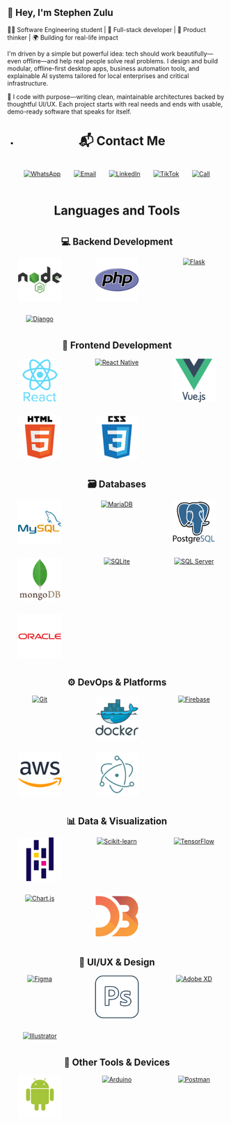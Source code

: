 ## 👋 Hey, I'm Stephen Zulu

🧑‍💻 Software Engineering student | 🔌 Full-stack developer | 🧠 Product thinker | 🌍 Building for real-life impact

I'm driven by a simple but powerful idea: tech should work beautifully—even offline—and help real people solve real problems. I design and build modular, offline-first desktop apps, business automation tools, and explainable AI systems tailored for local enterprises and critical infrastructure.

🚀 I code with purpose—writing clean, maintainable architectures backed by thoughtful UI/UX. Each project starts with real needs and ends with usable, demo-ready software that speaks for itself.

- <h1 align="center">📬 Contact Me</h1>

<div style="display: flex; justify-content: center; align-items: center; flex-wrap: wrap; gap: 30px; padding: 20px;">

  <!-- WhatsApp -->
  <a href="https://wa.me/260979171520" target="_blank">
    <img src="https://img.icons8.com/color/96/000000/whatsapp.png" alt="WhatsApp"/>
  </a>

  <!-- Email -->
  <a href="mailto:stephenzulu2470@gmail.com" target="_blank">
    <img src="https://img.icons8.com/color/96/000000/gmail-new.png" alt="Email"/>
  </a>

  <!-- LinkedIn -->
  <a href="https://www.linkedin.com/in/stephen-zulu-41a4a6321?utm_source=share&utm_campaign=share_via&utm_content=profile&utm_medium=ios_app https://www.linkedin.com/in/stephenzulu2470" target="_blank">
    <img src="https://img.icons8.com/color/96/000000/linkedin.png" alt="LinkedIn"/>
  </a>

  <!-- TikTok -->
  <a href="https://www.tiktok.com/@afrotechofficial" target="_blank">
    <img src="https://img.icons8.com/color/96/000000/tiktok--v1.png" alt="TikTok"/>
  </a>

  <!-- Call -->
  <a href="tel:+260979171520" target="_blank">
    <img src="https://img.icons8.com/color/96/000000/phone.png" alt="Call"/>
  </a>

</div>

<h1 align="center">Languages and Tools</h1>

<!-- 💻 Backend -->
<h2 style="margin-top: 40px; text-align:center;">💻 Backend Development</h2>
<div style="display: grid; grid-template-columns: repeat(auto-fit, minmax(120px, 1fr)); gap: 28px; justify-items: center;">
  <a href="https://nodejs.org"><img src="https://raw.githubusercontent.com/devicons/devicon/master/icons/nodejs/nodejs-original-wordmark.svg" alt="Node.js" width="100"/></a>
  <a href="https://www.php.net"><img src="https://raw.githubusercontent.com/devicons/devicon/master/icons/php/php-original.svg" alt="PHP" width="100"/></a>
  <a href="https://flask.palletsprojects.com/"><img src="https://www.vectorlogo.zone/logos/pocoo_flask/pocoo_flask-icon.svg" alt="Flask" width="100"/></a>
  <a href="https://www.djangoproject.com/"><img src="https://cdn.worldvectorlogo.com/logos/django.svg" alt="Django" width="100"/></a>
</div>

<!-- 🎨 Frontend -->
<h2 style="margin-top: 40px; text-align:center;">🎨 Frontend Development</h2>
<div style="display: grid; grid-template-columns: repeat(auto-fit, minmax(120px, 1fr)); gap: 28px; justify-items: center;">
  <a href="https://reactjs.org/"><img src="https://raw.githubusercontent.com/devicons/devicon/master/icons/react/react-original-wordmark.svg" alt="React" width="100"/></a>
  <a href="https://reactnative.dev/"><img src="https://reactnative.dev/img/header_logo.svg" alt="React Native" width="100"/></a>
  <a href="https://vuejs.org/"><img src="https://raw.githubusercontent.com/devicons/devicon/master/icons/vuejs/vuejs-original-wordmark.svg" alt="Vue.js" width="100"/></a>
  <a href="https://www.w3.org/html/"><img src="https://raw.githubusercontent.com/devicons/devicon/master/icons/html5/html5-original-wordmark.svg" alt="HTML5" width="100"/></a>
  <a href="https://www.w3schools.com/css/"><img src="https://raw.githubusercontent.com/devicons/devicon/master/icons/css3/css3-original-wordmark.svg" alt="CSS3" width="100"/></a>
</div>

<!-- 🗃️ Databases -->
<h2 style="margin-top: 40px; text-align:center;">🗃️ Databases</h2>
<div style="display: grid; grid-template-columns: repeat(auto-fit, minmax(120px, 1fr)); gap: 28px; justify-items: center;">
  <a href="https://www.mysql.com/"><img src="https://raw.githubusercontent.com/devicons/devicon/master/icons/mysql/mysql-original-wordmark.svg" alt="MySQL" width="100"/></a>
  <a href="https://mariadb.org/"><img src="https://www.vectorlogo.zone/logos/mariadb/mariadb-icon.svg" alt="MariaDB" width="100"/></a>
  <a href="https://www.postgresql.org"><img src="https://raw.githubusercontent.com/devicons/devicon/master/icons/postgresql/postgresql-original-wordmark.svg" alt="PostgreSQL" width="100"/></a>
  <a href="https://www.mongodb.com/"><img src="https://raw.githubusercontent.com/devicons/devicon/master/icons/mongodb/mongodb-original-wordmark.svg" alt="MongoDB" width="100"/></a>
  <a href="https://www.sqlite.org/"><img src="https://www.vectorlogo.zone/logos/sqlite/sqlite-icon.svg" alt="SQLite" width="100"/></a>
  <a href="https://www.microsoft.com/en-us/sql-server"><img src="https://www.svgrepo.com/show/303229/microsoft-sql-server-logo.svg" alt="SQL Server" width="100"/></a>
  <a href="https://www.oracle.com/"><img src="https://raw.githubusercontent.com/devicons/devicon/master/icons/oracle/oracle-original.svg" alt="Oracle" width="100"/></a>
</div>

<!-- ⚙️ DevOps & Platforms -->
<h2 style="margin-top: 40px; text-align:center;">⚙️ DevOps & Platforms</h2>
<div style="display: grid; grid-template-columns: repeat(auto-fit, minmax(120px, 1fr)); gap: 28px; justify-items: center;">
  <a href="https://git-scm.com/"><img src="https://www.vectorlogo.zone/logos/git-scm/git-scm-icon.svg" alt="Git" width="100"/></a>
  <a href="https://www.docker.com/"><img src="https://raw.githubusercontent.com/devicons/devicon/master/icons/docker/docker-original-wordmark.svg" alt="Docker" width="100"/></a>
  <a href="https://firebase.google.com/"><img src="https://www.vectorlogo.zone/logos/firebase/firebase-icon.svg" alt="Firebase" width="100"/></a>
  <a href="https://aws.amazon.com"><img src="https://raw.githubusercontent.com/devicons/devicon/master/icons/amazonwebservices/amazonwebservices-original-wordmark.svg" alt="AWS" width="100"/></a>
  <a href="https://www.electronjs.org"><img src="https://raw.githubusercontent.com/devicons/devicon/master/icons/electron/electron-original.svg" alt="Electron" width="100"/></a>
</div>

<!-- 📊 Data & Visualization -->
<h2 style="margin-top: 40px; text-align:center;">📊 Data & Visualization</h2>
<div style="display: grid; grid-template-columns: repeat(auto-fit, minmax(120px, 1fr)); gap: 28px; justify-items: center;">
  <a href="https://pandas.pydata.org/"><img src="https://raw.githubusercontent.com/devicons/devicon/master/icons/pandas/pandas-original.svg" alt="Pandas" width="100"/></a>
  <a href="https://scikit-learn.org/"><img src="https://upload.wikimedia.org/wikipedia/commons/0/05/Scikit_learn_logo_small.svg" alt="Scikit-learn" width="100"/></a>
  <a href="https://www.tensorflow.org"><img src="https://www.vectorlogo.zone/logos/tensorflow/tensorflow-icon.svg" alt="TensorFlow" width="100"/></a>
  <a href="https://chartjs.org/"><img src="https://www.chartjs.org/media/logo-title.svg" alt="Chart.js" width="100"/></a>
  <a href="https://d3js.org/"><img src="https://raw.githubusercontent.com/devicons/devicon/master/icons/d3js/d3js-original.svg" alt="D3.js" width="100"/></a>
</div>

<!-- 🎨 UI/UX & Design -->
<h2 style="margin-top: 40px; text-align:center;">🎨 UI/UX & Design</h2>
<div style="display: grid; grid-template-columns: repeat(auto-fit, minmax(120px, 1fr)); gap: 28px; justify-items: center;">
  <a href="https://www.figma.com/"><img src="https://www.vectorlogo.zone/logos/figma/figma-icon.svg" alt="Figma" width="100"/></a>
  <a href="https://www.photoshop.com/en"><img src="https://raw.githubusercontent.com/devicons/devicon/master/icons/photoshop/photoshop-line.svg" alt="Photoshop" width="100"/></a>
  <a href="https://www.adobe.com/products/xd.html"><img src="https://cdn.worldvectorlogo.com/logos/adobe-xd.svg" alt="Adobe XD" width="100"/></a>
  <a href="https://www.adobe.com/in/products/illustrator.html"><img src="https://www.vectorlogo.zone/logos/adobe_illustrator/adobe_illustrator-icon.svg" alt="Illustrator" width="100"/></a>
</div>

<!-- 🔧 Other Tools & Devices -->
<h2 style="margin-top: 40px; text-align:center;">🔧 Other Tools & Devices</h2>
<div style="display: grid; grid-template-columns: repeat(auto-fit, minmax(120px, 1fr)); gap: 28px; justify-items: center;">
  <a href="https://developer.android.com"><img src="https://raw.githubusercontent.com/devicons/devicon/master/icons/android/android-original-wordmark.svg" alt="Android" width="100"/></a>
  <a href="https://www.arduino.cc/"><img src="https://cdn.worldvectorlogo.com/logos/arduino-1.svg" alt="Arduino" width="100"/></a>
  <a href="https://postman.com"><img src="https://www.vectorlogo.zone/logos/getpostman/getpostman-icon.svg" alt="Postman" width="100"/></a>
  <a href="https://www.selenium.dev"><img src="https://raw.githubusercontent
